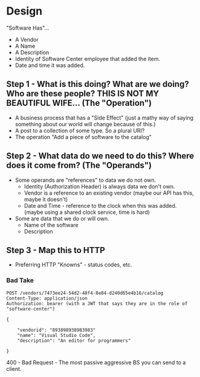 # Design

"Software Has"...

- A Vendor
- A Name
- A Description
- Identity of Software Center employee that added the item.
- Date and time it was added.

## Step 1 - What is this doing? What are we doing? Who are these people? THIS IS NOT MY BEAUTIFUL WIFE... (The "Operation")
- A business process that has a "Side Effect" (just a mathy way of saying something about our world will change because of this.)
- A post to a collection of some type. So a plural URI?
- The operation "Add a piece of software to the catalog"

## Step 2 - What data do we need to do this? Where does it come from? (The "Operands")

- Some operands are "references" to data we do not own.
    - Identity (Authorization Header) is always data we don't own.
    - Vendor is a reference to an existing vendor (maybe our API has this, maybe it doesn't)
    - Date and Time - reference to the clock when this was added. (maybe using a shared clock service, time is hard)
- Some are data that we do or will own.
    - Name of the software
    - Description


## Step 3 - Map this to HTTP
- Preferring HTTP "Knowns" - status codes, etc.



### Bad Take

```http
POST /vendors/7473ee24-54d2-48f4-8e84-d240d65e4b16/catalog
Content-Type: application/json
Authorization: bearer (with a JWT that says they are in the role of "software-center")

{
 
    "vendorid": "893898938983983"
    "name": "Visual Studio Code",
    "description": "An editor for programmers"
  
}
```
400 - Bad Request
    - The most passive aggressive BS you can send to a client.
